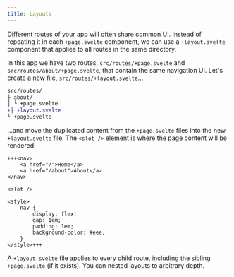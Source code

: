 ```yaml
---
title: Layouts
---
```


Different routes of your app will often share common UI. Instead of repeating it in each `+page.svelte` component, we can use a `+layout.svelte` component that applies to all routes in the same directory.

In this app we have two routes, `src/routes/+page.svelte` and `src/routes/about/+page.svelte`, that contain the same navigation UI. Let's create a new file, `src/routes/+layout.svelte`...

```diff
src/routes/
├ about/
│ └ +page.svelte
+├ +layout.svelte
└ +page.svelte
```

...and move the duplicated content from the `+page.svelte` files into the new `+layout.svelte` file. The `<slot />` element is where the page content will be rendered:

```svelte
+++<nav>
	<a href="/">Home</a>
	<a href="/about">About</a>
</nav>

<slot />

<style>
	nav {
		display: flex;
		gap: 1em;
		padding: 1em;
		background-color: #eee;
	}
</style>+++
```

A `+layout.svelte` file applies to every child route, including the sibling `+page.svelte` (if it exists). You can nested layouts to arbitrary depth.

